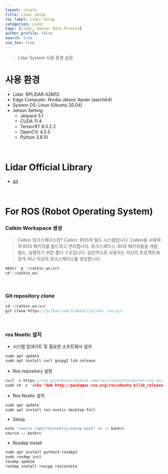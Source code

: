 ```yaml
---
layout: single
title: Lidar Setup
toc_label: Lidar Setup
categories: Lidar
tags: [Lidar, Sensor Data Process]
author_profile: false
search: true
use_tex: true
---
```


> Lidar System 사용 환경 설정

# 사용 환경
- Lidar: RPLIDAR A2M12
- Edge Computer: Nvidia Jetson Xavier (aarch64)
- System OS: Linux (Ubuntu 20.04)
- Jetson Setting
  - Jetpack 5.1
  - CUDA 11.4
  - TensorRT 8.5.2.2
  - OpenCV: 4.5.5
  - Python 3.8.10

<br>

# Lidar Official Library

- [git](https://github.com/Slamtec/rplidar_ros)

<br>

# For ROS (Robot Operating System) 

### Catkin Workspace 생성

> Catkin 워크스페이스란?
> Catkin: ROS의 빌드 시스템입니다. Catkin을 사용하여 ROS 패키지를 빌드하고 관리합니다.
> 워크스페이스: ROS 패키지들을 개발, 빌드, 실행하기 위한 폴더 구조입니다. 일반적으로 사용자는 자신의 프로젝트에 맞게 하나 이상의 워크스페이스를 생성합니다.

```c
mkdir -p ~/catkin_ws/src
cd ~/catkin_ws/
```

<br>

### Git repository clone
```c
cd ~/catkin_ws/src
git clone https://github.com/Slamtec/rplidar_ros.git
```

<br>

### ros Noetic 설치

- 시스템 업데이트 및 필요한 소프트웨서 설치
```c 
sudo apt update
sudo apt install curl gnupg2 lsb-release
```

- Ros repository 설정
```c 
curl -s https://raw.githubusercontent.com/ros/rosdistro/master/ros.asc | sudo apt-key add -
sudo sh -c 'echo "deb http://packages.ros.org/ros/ubuntu $(lsb_release -sc) main" > /etc/apt/sources.list.d/ros-latest.list'
```

- Ros Noetic 설치
```c 
sudo apt update
sudo apt install ros-noetic-desktop-full
```

- Setup
```c 
echo "source /opt/ros/noetic/setup.bash" >> ~/.bashrc
source ~/.bashrc
```

- Rosdep install
```c 
sudo apt install python3-rosdep2
sudo rosdep init
rosdep update
rosdep install roscpp rosconsole
```